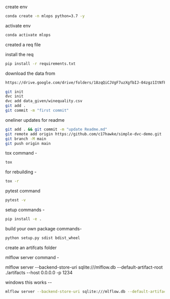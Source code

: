 create env

```bash
conda create -n mlops python=3.7 -y
```

activate env

```bash
conda activate mlops
```

created a req file

install the req

```bash
pip install -r requirements.txt
```

download the data from

```bash
https://drive.google.com/drive/folders/18zqQiCJVgF7uzXgfbIJ-04zgz1ItNfF5?usp=sharing
```

```bash
git init
dvc init 
dvc add data_given/winequality.csv
git add .
git commit -m "first commit"
```

oneliner updates for readme

```bash
git add . && git commit -m "update Readme.md"
git remote add origin https://github.com/c17hawke/simple-dvc-demo.git
git branch -M main
git push origin main
```

tox command -

```bash
tox
```

for rebuilding -

```bash
tox -r 
```
pytest command

```bash
pytest -v
```
setup commands -

```bash
pip install -e . 
```
build your own package commands-

```bash
python setup.py sdist bdist_wheel
```

create an artifcats folder

mlflow server command -

mlflow server
--backend-store-uri sqlite:///mlflow.db
--default-artifact-root ./artifacts
--host 0.0.0.0 -p 1234

windows this works --

```bash
mlflow server --backend-store-uri sqlite:///mlflow.db --default-artifact-root ./artifacts --host 127.0.0.1 -p 5000
```